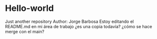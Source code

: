 # Hello-world
Just another repository
Author: Jorge Barbosa
Estoy editando el README.md en mi área de trabajo
¿es una copia todavía?
¿cómo se hace merge con el main?
